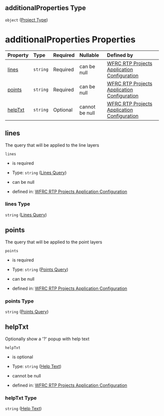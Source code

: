 ## additionalProperties Type

`object` ([Project Type](config-definitions-project-type.md))

# additionalProperties Properties

| Property            | Type     | Required | Nullable       | Defined by                                                                                                                                                                                                      |
| :------------------ | :------- | :------- | :------------- | :-------------------------------------------------------------------------------------------------------------------------------------------------------------------------------------------------------------- |
| [lines](#lines)     | `string` | Required | can be null    | [WFRC RTP Projects Application Configuration](config-definitions-project-type-properties-lines-query.md "https://wfrc.org/rtp-2023-adopted-map/config.schema.json#/definitions/projectType/properties/lines")   |
| [points](#points)   | `string` | Required | can be null    | [WFRC RTP Projects Application Configuration](config-definitions-project-type-properties-points-query.md "https://wfrc.org/rtp-2023-adopted-map/config.schema.json#/definitions/projectType/properties/points") |
| [helpTxt](#helptxt) | `string` | Optional | cannot be null | [WFRC RTP Projects Application Configuration](config-definitions-project-type-properties-help-text.md "https://wfrc.org/rtp-2023-adopted-map/config.schema.json#/definitions/projectType/properties/helpTxt")   |

## lines

The query that will be applied to the line layers

`lines`

*   is required

*   Type: `string` ([Lines Query](config-definitions-project-type-properties-lines-query.md))

*   can be null

*   defined in: [WFRC RTP Projects Application Configuration](config-definitions-project-type-properties-lines-query.md "https://wfrc.org/rtp-2023-adopted-map/config.schema.json#/definitions/projectType/properties/lines")

### lines Type

`string` ([Lines Query](config-definitions-project-type-properties-lines-query.md))

## points

The query that will be applied to the point layers

`points`

*   is required

*   Type: `string` ([Points Query](config-definitions-project-type-properties-points-query.md))

*   can be null

*   defined in: [WFRC RTP Projects Application Configuration](config-definitions-project-type-properties-points-query.md "https://wfrc.org/rtp-2023-adopted-map/config.schema.json#/definitions/projectType/properties/points")

### points Type

`string` ([Points Query](config-definitions-project-type-properties-points-query.md))

## helpTxt

Optionally show a '?' popup with help text

`helpTxt`

*   is optional

*   Type: `string` ([Help Text](config-definitions-project-type-properties-help-text.md))

*   cannot be null

*   defined in: [WFRC RTP Projects Application Configuration](config-definitions-project-type-properties-help-text.md "https://wfrc.org/rtp-2023-adopted-map/config.schema.json#/definitions/projectType/properties/helpTxt")

### helpTxt Type

`string` ([Help Text](config-definitions-project-type-properties-help-text.md))
